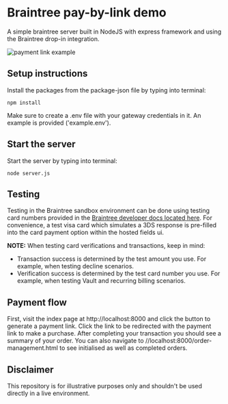 # Braintree pay-by-link demo
A simple braintree server built in NodeJS with express framework and using the Braintree drop-in integration.

![payment link example](https://github.com/user-attachments/assets/edcadb9d-ce30-4346-a333-7ec556ac0ad1)

## Setup instructions
Install the packages from the package-json file by typing into terminal:
```
npm install
```

Make sure to create a .env file with your gateway credentials in it. An example is provided ('example.env').

## Start the server
Start the server by typing into terminal:
```
node server.js
```

## Testing
Testing in the Braintree sandbox environment can be done using testing card numbers provided in the [Braintree developer docs located here](https://developer.paypal.com/braintree/docs/reference/general/testing/node#valid-card-numbers). For convenience, a test visa card which simulates a 3DS response is pre-filled into the card payment option within the hosted fields ui.

**NOTE:**
When testing card verifications and transactions, keep in mind:

- Transaction success is determined by the test amount you use. For example, when testing decline scenarios.
- Verification success is determined by the test card number you use. For example, when testing Vault and recurring billing scenarios.

## Payment flow
First, visit the index page at http://localhost:8000 and click the button to generate a payment link. Click the link to be redirected with the payment link to make a purchase. After completing your transaction you should see a summary of your order. You can also navigate to //localhost:8000/order-management.html to see initialised as well as completed orders.

## Disclaimer
This repository is for illustrative purposes only and shouldn't be used directly in a live environment.
